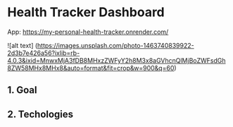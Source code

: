 # Health Tracker Dashboard
App: https://my-personal-health-tracker.onrender.com/

![alt text] (https://images.unsplash.com/photo-1463740839922-2d3b7e426a56?ixlib=rb-4.0.3&ixid=MnwxMjA3fDB8MHxzZWFyY2h8M3x8aGVhcnQlMjBoZWFsdGh8ZW58MHx8MHx8&auto=format&fit=crop&w=900&q=60)
## 1. Goal
## 2. Techologies
